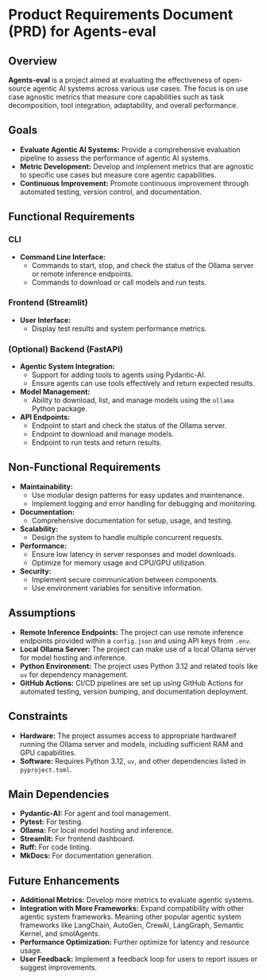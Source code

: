 # Product Requirements Document (PRD) for Agents-eval

## Overview

**Agents-eval** is a project aimed at evaluating the effectiveness of open-source agentic AI systems across various use cases. The focus is on use case agnostic metrics that measure core capabilities such as task decomposition, tool integration, adaptability, and overall performance.

## Goals

- **Evaluate Agentic AI Systems:** Provide a comprehensive evaluation pipeline to assess the performance of agentic AI systems.
- **Metric Development:** Develop and implement metrics that are agnostic to specific use cases but measure core agentic capabilities.
- **Continuous Improvement:** Promote continuous improvement through automated testing, version control, and documentation.

## Functional Requirements

### CLI

- **Command Line Interface:**
  - Commands to start, stop, and check the status of the Ollama server or remote inference endpoints.
  - Commands to download or call models and run tests.

### Frontend (Streamlit)

- **User Interface:**
  - Display test results and system performance metrics.

### (Optional) Backend (FastAPI)

- **Agentic System Integration:**
  - Support for adding tools to agents using Pydantic-AI.
  - Ensure agents can use tools effectively and return expected results.
- **Model Management:**
  - Ability to download, list, and manage models using the `ollama` Python package.
- **API Endpoints:**
  - Endpoint to start and check the status of the Ollama server.
  - Endpoint to download and manage models.
  - Endpoint to run tests and return results.

## Non-Functional Requirements

- **Maintainability:**
  - Use modular design patterns for easy updates and maintenance.
  - Implement logging and error handling for debugging and monitoring.
- **Documentation:**
  - Comprehensive documentation for setup, usage, and testing.
- **Scalability:**
  - Design the system to handle multiple concurrent requests.
- **Performance:**
  - Ensure low latency in server responses and model downloads.
  - Optimize for memory usage and CPU/GPU utilization.
- **Security:**
  - Implement secure communication between components.
  - Use environment variables for sensitive information.

## Assumptions

- **Remote Inference Endpoints:** The project can use remote inference endpoints provided within a `config.json` and using API keys from `.env`.
- **Local Ollama Server:** The project can make use of a local Ollama server for model hosting and inference.
- **Python Environment:** The project uses Python 3.12 and related tools like `uv` for dependency management.
- **GitHub Actions:** CI/CD pipelines are set up using GitHub Actions for automated testing, version bumping, and documentation deployment.

## Constraints

- **Hardware:** The project assumes access to appropriate hardwareif running the Ollama server and models, including sufficient RAM and GPU capabilities.
- **Software:** Requires Python 3.12, `uv`, and other dependencies listed in `pyproject.toml`.

## Main Dependencies

- **Pydantic-AI:** For agent and tool management.
- **Pytest:** For testing.
- **Ollama:** For local model hosting and inference.
- **Streamlit:** For frontend dashboard.
- **Ruff:** For code linting.
- **MkDocs:** For documentation generation.

## Future Enhancements

- **Additional Metrics:** Develop more metrics to evaluate agentic systems.
- **Integration with More Frameworks:** Expand compatibility with other agentic system frameworks. Meaning other popular agentic system frameworks like LangChain, AutoGen, CrewAI, LangGraph, Semantic Kernel, and smolAgents.
- **Performance Optimization:** Further optimize for latency and resource usage.
- **User Feedback:** Implement a feedback loop for users to report issues or suggest improvements.
